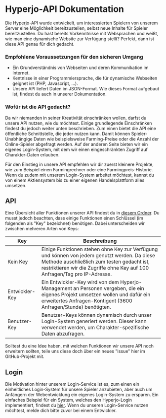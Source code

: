 # Hyperjo-API Dokumentation

Die Hyperjo-API wurde entwickelt, um interessierten Spielern von unserem Server eine Möglichkeit bereitzustellen, 
selbst neue Inhalte für Spieler bereitzustellen. Du hast bereits Vorkenntnisse mit Websprachen und weißt, 
wie man eine dynamische Website zur Verfügung stellt? Perfekt, dann ist diese API genau für dich gedacht.

### Empfohlene Voraussetzungen für den sicheren Umgang
- Ein Grundverständnis von Webseiten und deren Kommunikation im Internet.
- Kentnisse in einer Programmiersprache, die für dynamische Webseiten geignet ist (PHP, Javascript, ...).
- Unsere API liefert Daten im JSON-Format. Wie dieses Format aufgebaut ist, findest du auch in unserer Dokumentation.

### Wofür ist die API gedacht?
Da wir niemanden in seiner Kreativität einschränken wollen, darfst du unsere API nutzen, wie du möchtest. 
Einige grundlegende Einschränken findest du jedoch weiter unten beschrieben. Zum einen bietet die API eine öffentliche
Schnittstelle, die jeder nutzen kann. Damit können Spieler-Unabhängige Daten wie beispielsweise Farming-Preise 
oder die Anzahl der Online-Spieler abgefragt werden. Auf der anderen Seite bieten wir ein eigenes Login-System,
mit dem wir einen eingeschränkten Zugriff auf Charakter-Daten erlauben. 

Für den Einstieg in unsere API empfehlen wir dir zuerst kleinere Projekte, wie zum Beispiel einen Farmingrechner 
oder eine Farmingpreis-Historie. Wenn du zudem mit unserem Login-System arbeitet möchtest, kannst du von einem Aktiensystem
bis zu einer eigenen Handelsplattform alles umsetzen. 

## API
Eine Übersicht aller Funktionen unserer API findest du in [diesem Ordner](https://github.com/Hyperjo/Dokumentation/tree/main/documentation). Du musst jedoch beachten, dass einige Funktionen 
einen Schlüssel (im folgenden als "Key" bezeichnet) benötigen. Dabei unterscheiden wir zwischen mehreren Arten von Keys:

| Key | Beschreibung |
| --- | --- |
| Kein Key | Einige Funktionen stehen ohne Key zur Verfügung und können von jedem genutzt werden. Da diese Methode auschließlich zum testen gedacht ist, restriktieren wir die Zugriffe ohne Key auf 100 Anfragen/Tag pro IP-Adresse. |
| Entwickler-Key | Ein Entwickler-Key wird von dem Hyperjo-Management an Personen vergeben, die ein eigenes Projekt umsetzen wollen und dafür ein erweitertes Anfragen-Kontigent (3600 Anfragen/Stunde) benötigten. |
| Benutzer-Key | Benutzer-Keys können dynamisch durch unser Login-System generiert werden. Dieser kann verwendet werden, um Charakter-spezifische Daten abzufragen.  |

Solltest du eine Idee haben, mit welchen Funktionen wir unsere API noch erweitern sollten, teile uns diese doch über
ein neues "Issue" hier im GitHub-Projekt mit.

## Login
Die Motivation hinter unserem Login-Service ist es, zum einen ein einheitliches Login-System für unsere 
Spieler anzubieten, aber auch um Anfängern der Webentwicklung ein eigenes Login-System zu ersparen. Ein einfaches
Beispiel für ein System, welches den Hyperjo-Login implementiert, findest du [hier](https://github.com/Hyperjo/Dokumentation/tree/main/examples/login). Wenn du unseren 
Login-Service nutzen möchtest, melde dich bitte zuvor bei einem Entwickler.
